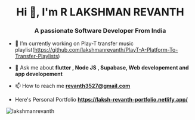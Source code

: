 <h1 align="center">Hi 👋, I'm R LAKSHMAN REVANTH</h1>
<h3 align="center">A passionate Software Developer From India</h3>


- 🔭 I’m currently working on Play-T transfer music playlist(https://github.com/lakshmanrevanth/PlayT-A-Platform-To-Transfer-Playlists)

- 💬 Ask me about **flutter , Node JS , Supabase, Web developement and app developement**

- 📫 How to reach me **revanth3527@gmail.com**

- Here's Personal Portfolio **https://laksh-revanth-portfolio.netlify.app/**



<p><img align="center" src="https://github-readme-streak-stats.herokuapp.com/?user=lakshmanrevanth&" alt="lakshmanrevanth" /></p>



